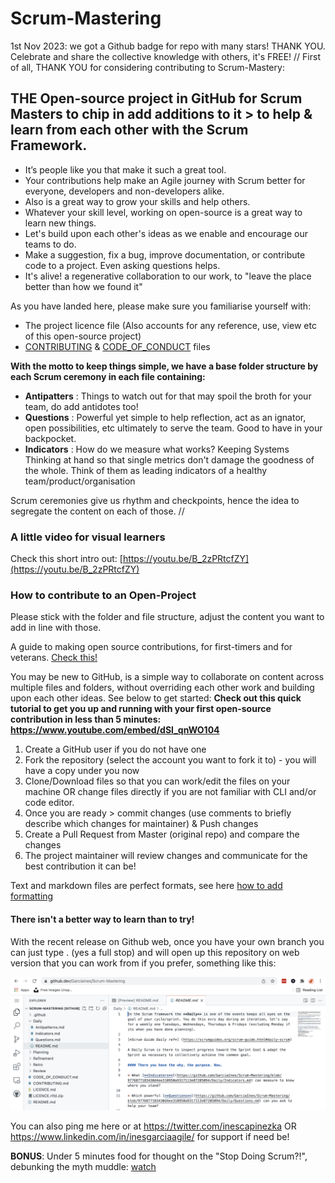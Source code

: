 # Scrum-Mastering

1st Nov 2023: we got a Github badge for repo with many stars! THANK YOU.
Celebrate and share the collective knowledge with others, it's FREE!
//
First of all, THANK YOU for considering contributing to Scrum-Mastery:

## THE Open-source project in GitHub for Scrum Masters to chip in add additions to it > to help &amp; learn from each other with the Scrum Framework.

- It’s people like you that make it such a great tool.
- Your contributions help make an Agile journey with Scrum better for everyone, developers and non-developers alike.
- Also is a great way to grow your skills and help others. 
- Whatever your skill level, working on open-source is a great way to learn new things.
- Let's build upon each other's ideas as we enable and encourage our teams to do.
- Make a suggestion, fix a bug, improve documentation, or contribute code to a project. Even asking questions helps.
- It's alive! a regenerative collaboration to our work, to "leave the place better than how we found it"

As you have landed here, please make sure you familiarise yourself with:
- The project licence file (Also accounts for any reference, use, view etc of this open-source project)
-  [CONTRIBUTING](https://github.com/GarciaInes/Scrum-Mastering/blob/b3686973dcb680c8ce017279a801f5fc8d9edba3/CONTRIBUTING.md) & [CODE_OF_CONDUCT](https://github.com/GarciaInes/Scrum-Mastering/blob/b3686973dcb680c8ce017279a801f5fc8d9edba3/CODE_OF_CONDUCT.md) files

**With the motto to keep things simple, we have a base folder structure by each Scrum ceremony in each file containing:**
- **Antipatters** : Things to watch out for that may spoil the broth for your team, do add antidotes too!
- **Questions** : Powerful yet simple to help reflection, act as an ignator, open possibilities, etc ultimately to serve the team. Good to have in your backpocket.
- **Indicators** : How do we measure what works? Keeping Systems Thinking at hand so that single metrics don't damage the goodness of the whole. Think of them as leading indicators of a healthy team/product/organisation

Scrum ceremonies give us rhythm and checkpoints, hence the idea to segregate the content on each of those.
//

### A little video for visual learners
Check this short intro out: [https://youtu.be/B_2zPRtcfZY](https://youtu.be/B_2zPRtcfZY)

### How to contribute to an Open-Project
Please stick with the folder and file structure, adjust the content you want to add in line with those. 

A guide to making open source contributions, for first-timers and for veterans. [Check this!](https://opensource.guide/how-to-contribute/)

You may be new to GitHub, is a simple way to collaborate on content across multiple files and folders, without overriding each other work and building upon each other ideas. See below to get started:
**Check out this quick tutorial to get you up and running with your first open-source contribution in less than 5 minutes: https://www.youtube.com/embed/dSl_qnWO104**
1. Create a GitHub user if you do not have one
2. Fork the repository (select the account you want to fork it to) - you will have a copy under you now
3. Clone/Download files so that you can work/edit the files on your machine OR change files directly if you are not familiar with CLI and/or code editor.
4. Once you are ready > commit changes (use comments to briefly describe which changes for maintainer) & Push changes
5. Create a Pull Request from Master (original repo) and compare the changes
6. The project maintainer will review changes and communicate for the best contribution it can be!

Text and markdown files are perfect formats, see here [how to add formatting](https://guides.github.com/features/mastering-markdown/)

#### There isn't a better way to learn than to try!

With the recent release on Github web, once you have your own branch you can just type . (yes a full stop) and will open up this repository on web version that you can work from if you prefer, something like this: 
</br>

![Sample](https://github.com/GarciaInes/Scrum-Mastering/blob/main/Sample%20Github%20Web.png)

You can also ping me here or at https://twitter.com/inescapinezka OR https://www.linkedin.com/in/inesgarciaagile/ for support if need be!

**BONUS**: Under 5 minutes food for thought on the "Stop Doing Scrum?!", debunking the myth muddle: [watch](https://www.youtube.com/watch?v=PVWEhnIJJXw)
